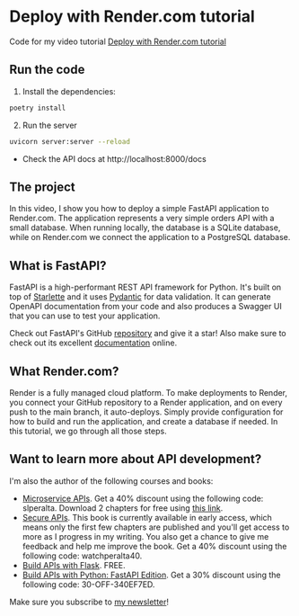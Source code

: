 # Deploy with Render.com tutorial
Code for my video tutorial [Deploy with Render.com tutorial](https://youtu.be/nOP8khZhjhk)

## Run the code

1. Install the dependencies:

```bash
poetry install
```

2. Run the server
```bash
uvicorn server:server --reload 
```

- Check the API docs at http://localhost:8000/docs


## The project
In this video, I show you how to deploy a simple FastAPI application to Render.com. The application represents a 
very simple orders API with a small database. When running locally, the database is a SQLite database, while on 
Render.com we connect the application to a PostgreSQL database.

## What is FastAPI?
FastAPI is a high-performant REST API framework for Python. 
It's built on top of [Starlette](https://www.starlette.io/) and it uses 
[Pydantic](https://pydantic-docs.helpmanual.io/) for data validation. 
It can generate OpenAPI documentation from your code and also produces a Swagger UI 
that you can use to test your application.

Check out FastAPI's GitHub [repository](https://github.com/tiangolo/fastapi) 
and give it a star! Also make sure to check out its excellent 
[documentation](https://fastapi.tiangolo.com/) online.

## What Render.com?
Render is a fully managed cloud platform. To make deployments to Render, you connect your GitHub repository to a 
Render application, and on every push to the main branch, it auto-deploys. Simply provide configuration for how to 
build and run the application, and create a database if needed. In this tutorial, we go through all those steps.

## Want to learn more about API development?

I'm also the author of the following courses and books:

- [Microservice APIs](http://mng.bz/jy4x). Get a 40% discount using the following code: slperalta. Download 2 chapters for free using [this link](https://microapis.io/resources/microservice-apis-in-python).
- [Secure APIs](https://mng.bz/4JVg). This book is currently available in early access, which means only the first few chapters are published and you'll get access to more as I progress in my writing. You also get a chance to give me feedback and help me improve the book. Get a 40% discount using the following code: watchperalta40.
- [Build APIs with Flask](https://www.udemy.com/course/build-apis-with-flask-intro/). FREE.
- [Build APIs with Python: FastAPI Edition](https://learn.microapis.io/p/build-apis-with-fastapi). Get a 30% discount using the following code: 30-OFF-340EF7ED.

Make sure you subscribe to [my newsletter](https://microapis.substack.com/)!
